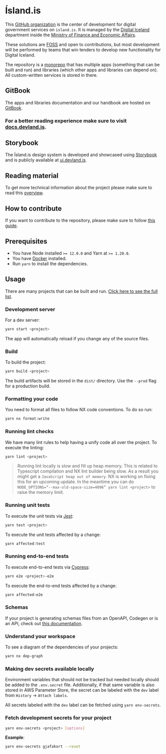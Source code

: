 # Ísland.is

This [GitHub organization](https://github.com/island-is) is the center of development for digital government services on `island.is`. It is managed by the [Digital Iceland](https://stafraent.island.is/) department inside the [Ministry of Finance and Economic Affairs](https://www.government.is/ministries/ministry-of-finance-and-economic-affairs/).

These solutions are [FOSS](https://en.wikipedia.org/wiki/Free_and_open-source_software) and open to contributions, but most development will be performed by teams that win tenders to develop new functionality for Digital Iceland.

The repository is a [monorepo](../technical-overview/monorepo.md) that has multiple apps (something that can be built and run) and libraries (which other apps and libraries can depend on). All custom-written services is stored in there.

## GitBook

The apps and libraries documentation and our handbook are hosted on [GitBook](https://www.gitbook.com).

### For a better reading experience make sure to visit [docs.devland.is](https://docs.devland.is/handbook/).

## Storybook

The Ísland.is design system is developed and showcased using [Storybook](https://www.storybook.js.org) and is publicly available at [ui.devland.is](https://ui.devland.is).

## Reading material

To get more technical information about the project please make sure to read this [overview](handbook/technical-overview/README.md).

## How to contribute

If you want to contribute to the repository, please make sure to follow [this guide](handbook/repository/external-contribute.md).

## Prerequisites

- You have Node installed `>= 12.0.0` and Yarn at `>= 1.20.0`.
- You have [Docker](https://docs.docker.com/desktop/) installed.
- Run `yarn` to install the dependencies.

## Usage

There are many projects that can be built and run. [Click here to see the full list](https://github.com/island-is/island.is/blob/main/nx.json).

### Development server

For a dev server:

```bash
yarn start <project>
```

The app will automatically reload if you change any of the source files.

### Build

To build the project:

```bash
yarn build <project>
```

The build artifacts will be stored in the `dist/` directory. Use the `--prod` flag for a production build.

### Formatting your code

You need to format all files to follow NX code conventions. To do so run:

```bash
yarn nx format:write
```

### Running lint checks

We have many lint rules to help having a unify code all over the project. To execute the linting:

```bash
yarn lint <project>
```

> Running lint locally is slow and fill up heap memory. This is related to Typescript compilation and NX lint builder being slow. As a result you might get a `JavaScript heap out of memory`. NX is working on fixing this for an upcoming update. In the meantime you can do `NODE_OPTIONS=“--max-old-space-size=4096” yarn lint <project>` to raise the memory limit.

### Running unit tests

To execute the unit tests via [Jest](https://jestjs.io):

```bash
yarn test <project>
```

To execute the unit tests affected by a change:

```bash
yarn affected:test
```

### Running end-to-end tests

To execute end-to-end tests via [Cypress](https://www.cypress.io):

```bash
yarn e2e <project>-e2e
```

To execute the end-to-end tests affected by a change:

```bash
yarn affected:e2e
```

### Schemas

If your project is generating schemas files from an OpenAPI, Codegen or is an API, check out [this documentation](handbook/repository/schemas.md).

### Understand your workspace

To see a diagram of the dependencies of your projects:

```bash
yarn nx dep-graph
```

### Making dev secrets available locally

Environment variables that should not be tracked but needed locally should be added to the `.env.secret` file.
Additionally, if that same variable is also stored in AWS Parameter Store, the secret can be labeled with the `dev` label from `History` -> `Attach labels`.

All secrets labeled with the `dev` label can be fetched using `yarn env-secrets`.

### Fetch development secrets for your project

```bash
yarn env-secrets <project> [options]
```

**Example**:

```bash
yarn env-secrets gjafakort --reset
```
